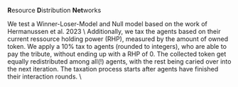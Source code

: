 **R**esource **D**istribution **Net**works

We test a Winner-Loser-Model and Null model based on the work of Hermanussen et al. 2023 \\
Additionally, we tax the agents based on their current ressource holding power (RHP), measured by the amount of owned token. We apply a 10% tax to agents (rounded to integers), who are able to pay the tribute, without ending up with a RHP of 0. The collected token get equally redistributed among all(!) agents, with the rest being caried over into the next iteration. The taxation process starts after agents have finished their interaction rounds. \\

